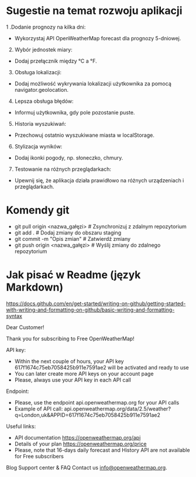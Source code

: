 # Sugestie na temat rozwoju aplikacji

1 .Dodanie prognozy na kilka dni:
- Wykorzystaj API OpenWeatherMap forecast dla prognozy 5-dniowej.

2. Wybór jednostek miary:
- Dodaj przełącznik między °C a °F.

3. Obsługa lokalizacji:
- Dodaj możliwość wykrywania lokalizacji użytkownika za pomocą navigator.geolocation.

4. Lepsza obsługa błędów:
- Informuj użytkownika, gdy pole pozostanie puste.

5. Historia wyszukiwań:
- Przechowuj ostatnio wyszukiwane miasta w localStorage.

6. Stylizacja wyników:
- Dodaj ikonki pogody, np. słoneczko, chmury.

7. Testowanie na różnych przeglądarkach:
- Upewnij się, że aplikacja działa prawidłowo na różnych urządzeniach i przeglądarkach.

# Komendy git

- git pull origin <nazwa_gałęzi>  # Zsynchronizuj z zdalnym repozytorium
- git add .                      # Dodaj zmiany do obszaru staging
- git commit -m "Opis zmian"     # Zatwierdź zmiany
- git push origin <nazwa_gałęzi> # Wyślij zmiany do zdalnego repozytorium


# Jak pisać w Readme (język Markdown)
https://docs.github.com/en/get-started/writing-on-github/getting-started-with-writing-and-formatting-on-github/basic-writing-and-formatting-syntax


Dear Customer!


Thank you for subscribing to Free OpenWeatherMap!

API key:
- Within the next couple of hours, your API key 617f1674c75eb7058425b911e7591ae2 will be activated and ready to use
- You can later create more API keys on your account page
- Please, always use your API key in each API call

Endpoint:
- Please, use the endpoint api.openweathermap.org for your API calls
- Example of API call:
api.openweathermap.org/data/2.5/weather?q=London,uk&APPID=617f1674c75eb7058425b911e7591ae2

Useful links:
- API documentation https://openweathermap.org/api
- Details of your plan https://openweathermap.org/price
- Please, note that 16-days daily forecast and History API are not available for Free subscribers


Blog
Support center & FAQ
Contact us info@openweathermap.org.

